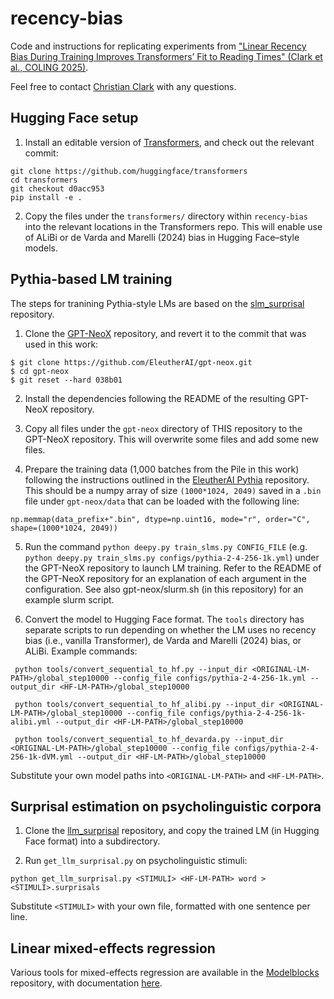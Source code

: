 # recency-bias
Code and instructions for replicating experiments from ["Linear Recency Bias During Training Improves Transformers’ Fit to Reading Times" (Clark et al., COLING 2025)](https://aclanthology.org/2025.coling-main.517/).

Feel free to contact [Christian Clark](mailto:clark.3664@osu.edu) with any questions.

## Hugging Face setup

1. Install an editable version of [Transformers](https://github.com/huggingface/transformers), and check out the relevant commit:
```
git clone https://github.com/huggingface/transformers
cd transformers
git checkout d0acc953
pip install -e .
```

2. Copy the files under the `transformers/` directory within `recency-bias` into the relevant locations in the Transformers repo. This will enable use of ALiBi or de Varda and Marelli (2024) bias in Hugging Face–style models.

## Pythia-based LM training

The steps for tranining Pythia-style LMs are based on the [slm\_surprisal](https://github.com/byungdoh/slm_surprisal/tree/main) repository.

1. Clone the [GPT-NeoX](https://github.com/EleutherAI/gpt-neox) repository, and revert it to the commit that was used in this work:
```
$ git clone https://github.com/EleutherAI/gpt-neox.git
$ cd gpt-neox
$ git reset --hard 038b01
```

2. Install the dependencies following the README of the resulting GPT-NeoX repository.

3. Copy all files under the `gpt-neox` directory of THIS repository to the GPT-NeoX repository. This will overwrite some files and add some new files.

4. Prepare the training data (1,000 batches from the Pile in this work) following the instructions outlined in the [EleutherAI Pythia](https://github.com/EleutherAI/pythia) repository. This should be a numpy array of size `(1000*1024, 2049)` saved in a `.bin` file under `gpt-neox/data` that can be loaded with the following line:
```
np.memmap(data_prefix+".bin", dtype=np.uint16, mode="r", order="C", shape=(1000*1024, 2049))
```

5. Run the command `python deepy.py train_slms.py CONFIG_FILE` (e.g. `python deepy.py train_slms.py configs/pythia-2-4-256-1k.yml`) under the GPT-NeoX repository to launch LM training.
Refer to the README of the GPT-NeoX repository for an explanation of each argument in the configuration.
See also gpt-neox/slurm.sh (in this repository) for an example slurm script.

6. Convert the model to Hugging Face format.
The `tools` directory has separate scripts to run depending on whether the LM uses no recency bias (i.e., vanilla Transformer), de Varda and Marelli (2024) bias, or ALiBi.
Example commands:
```
 python tools/convert_sequential_to_hf.py --input_dir <ORIGINAL-LM-PATH>/global_step10000 --config_file configs/pythia-2-4-256-1k.yml --output_dir <HF-LM-PATH>/global_step10000
 ```
```
 python tools/convert_sequential_to_hf_alibi.py --input_dir <ORIGINAL-LM-PATH>/global_step10000 --config_file configs/pythia-2-4-256-1k-alibi.yml --output_dir <HF-LM-PATH>/global_step10000
 ```
```
 python tools/convert_sequential_to_hf_devarda.py --input_dir <ORIGINAL-LM-PATH>/global_step10000 --config_file configs/pythia-2-4-256-1k-dVM.yml --output_dir <HF-LM-PATH>/global_step10000
 ```
 Substitute your own model paths into `<ORIGINAL-LM-PATH>` and `<HF-LM-PATH>`.

## Surprisal estimation on psycholinguistic corpora

1. Clone the [llm_surprisal](https://github.com/byungdoh/llm_surprisal) repository, and copy the trained LM (in Hugging Face format) into a subdirectory.

2. Run `get_llm_surprisal.py` on psycholinguistic stimuli:
```
python get_llm_surprisal.py <STIMULI> <HF-LM-PATH> word > <STIMULI>.surprisals
```
Substitute `<STIMULI>` with your own file, formatted with one sentence per line.

## Linear mixed-effects regression

Various tools for mixed-effects regression are available in the [Modelblocks](https://github.com/modelblocks/modelblocks-release) repository, with documentation [here](https://www.asc.ohio-state.edu/schuler.77/overview-mb.pdf).
